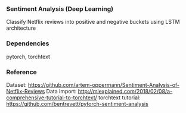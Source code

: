 ### Sentiment Analysis (Deep Learning)

Classify Netflix reviews into positive and negative buckets using LSTM architecture

### Dependencies
pytorch, torchtext

### Reference
Dataset: https://github.com/artem-oppermann/Sentiment-Analysis-of-Netflix-Reviews
Data import: http://mlexplained.com/2018/02/08/a-comprehensive-tutorial-to-torchtext/
torchtext tutorial: https://github.com/bentrevett/pytorch-sentiment-analysis

